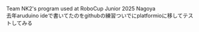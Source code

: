 Team NK2's program used at RoboCup Junior 2025 Nagoya  
去年aruduino ideで書いてたのをgithubの練習ついでにplatformioに移してテストしてみる
